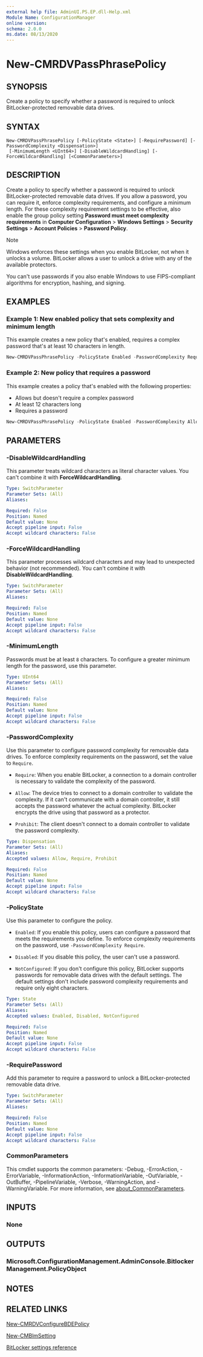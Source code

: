 ```yaml
---
external help file: AdminUI.PS.EP.dll-Help.xml
Module Name: ConfigurationManager
online version:
schema: 2.0.0
ms.date: 08/13/2020
---
```


# New-CMRDVPassPhrasePolicy

## SYNOPSIS

Create a policy to specify whether a password is required to unlock BitLocker-protected removable data drives.

## SYNTAX

```
New-CMRDVPassPhrasePolicy [-PolicyState <State>] [-RequirePassword] [-PasswordComplexity <Dispensation>]
 [-MinimumLength <UInt64>] [-DisableWildcardHandling] [-ForceWildcardHandling] [<CommonParameters>]
```

## DESCRIPTION

Create a policy to specify whether a password is required to unlock BitLocker-protected removable data drives. If you allow a password, you can require it, enforce complexity requirements, and configure a minimum length. For these complexity requirement settings to be effective, also enable the group policy setting **Password must meet complexity requirements** in **Computer Configuration** > **Windows Settings** > **Security Settings** > **Account Policies** > **Password Policy**.

> [!NOTE]
> Windows enforces these settings when you enable BitLocker, not when it unlocks a volume. BitLocker allows a user to unlock a drive with any of the available protectors.
>
> You can't use passwords if you also enable Windows to use FIPS-compliant algorithms for encryption, hashing, and signing.

## EXAMPLES

### Example 1: New enabled policy that sets complexity and minimum length

This example creates a new policy that's enabled, requires a complex password that's at least 10 characters in length.

```powershell
New-CMRDVPassPhrasePolicy -PolicyState Enabled -PasswordComplexity Require -MinimumLength 10
```

### Example 2: New policy that requires a password

This example creates a policy that's enabled with the following properties:

- Allows but doesn't require a complex password
- At least 12 characters long
- Requires a password

```powershell
New-CMRDVPassPhrasePolicy -PolicyState Enabled -PasswordComplexity Allow -MinimumLength 12 -RequirePassword
```

## PARAMETERS

### -DisableWildcardHandling

This parameter treats wildcard characters as literal character values. You can't combine it with **ForceWildcardHandling**.

```yaml
Type: SwitchParameter
Parameter Sets: (All)
Aliases:

Required: False
Position: Named
Default value: None
Accept pipeline input: False
Accept wildcard characters: False
```

### -ForceWildcardHandling

This parameter processes wildcard characters and may lead to unexpected behavior (not recommended). You can't combine it with **DisableWildcardHandling**.

```yaml
Type: SwitchParameter
Parameter Sets: (All)
Aliases:

Required: False
Position: Named
Default value: None
Accept pipeline input: False
Accept wildcard characters: False
```

### -MinimumLength

Passwords must be at least `8` characters. To configure a greater minimum length for the password, use this parameter.

```yaml
Type: UInt64
Parameter Sets: (All)
Aliases:

Required: False
Position: Named
Default value: None
Accept pipeline input: False
Accept wildcard characters: False
```

### -PasswordComplexity

Use this parameter to configure password complexity for removable data drives. To enforce complexity requirements on the password, set the value to `Require`.

- `Require`: When you enable BitLocker, a connection to a domain controller is necessary to validate the complexity of the password.

- `Allow`: The device tries to connect to a domain controller to validate the complexity. If it can't communicate with a domain controller, it still accepts the password whatever the actual complexity. BitLocker encrypts the drive using that password as a protector.

- `Prohibit`: The client doesn't connect to a domain controller to validate the password complexity.

```yaml
Type: Dispensation
Parameter Sets: (All)
Aliases:
Accepted values: Allow, Require, Prohibit

Required: False
Position: Named
Default value: None
Accept pipeline input: False
Accept wildcard characters: False
```

### -PolicyState

Use this parameter to configure the policy.

- `Enabled`: If you enable this policy, users can configure a password that meets the requirements you define. To enforce complexity requirements on the password, use `-PasswordComplexity Require`.

- `Disabled`: If you disable this policy, the user can't use a password.

- `NotConfigured`: If you don't configure this policy, BitLocker supports passwords for removable data drives with the default settings. The default settings don't include password complexity requirements and require only eight characters.

```yaml
Type: State
Parameter Sets: (All)
Aliases:
Accepted values: Enabled, Disabled, NotConfigured

Required: False
Position: Named
Default value: None
Accept pipeline input: False
Accept wildcard characters: False
```

### -RequirePassword

Add this parameter to require a password to unlock a BitLocker-protected removable data drive.

```yaml
Type: SwitchParameter
Parameter Sets: (All)
Aliases:

Required: False
Position: Named
Default value: None
Accept pipeline input: False
Accept wildcard characters: False
```

### CommonParameters

This cmdlet supports the common parameters: -Debug, -ErrorAction, -ErrorVariable, -InformationAction, -InformationVariable, -OutVariable, -OutBuffer, -PipelineVariable, -Verbose, -WarningAction, and -WarningVariable. For more information, see [about_CommonParameters](http://go.microsoft.com/fwlink/?LinkID=113216).

## INPUTS

### None

## OUTPUTS

### Microsoft.ConfigurationManagement.AdminConsole.BitlockerManagement.PolicyObject

## NOTES

## RELATED LINKS

[New-CMRDVConfigureBDEPolicy](New-CMRDVConfigureBDEPolicy.md)

[New-CMBlmSetting](New-CMBlmSetting.md)

[BitLocker settings reference](https://docs.microsoft.com/mem/configmgr/protect/tech-ref/bitlocker/settings#removable-data-drive-password-policy)
